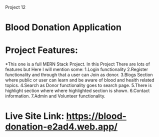 Project 12
# Blood Donation Application

# Project Features:
 *This one is a full MERN Stack Project. In this Project There are lots of features but Here I will mention some:
 1.Login functionality
 2.Register functionality and through that a user can Join as donor.
 3.Blogs Section where public or user can learn and be aware of blood
 and health related topics.
 4.Search as Donor functionality goes to search page.
 5.There is highlight section where where highlighted section is shown.
 6.Contact information.
 7.Admin and Volunteer functionality.






# Live Site Link: https://blood-donation-e2ad4.web.app/



